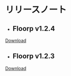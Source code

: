 # リリースノート

- ## Floorp v1.2.4
[Download](https://repo.ablaze.one/floorp/1.2.4/Floorp_Browser_setup.exe)

- ## Floorp v1.2.3
[Download](https://repo.ablaze.one/floorp/1.2.3/Floorp_setup.exe)
